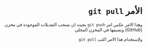 <div dir = rtl > 

# الأمر `git pull `

وهذا الامر عكس امر `git push` بحيث ان نسحب التعديلات الموجودة في مخزن (GitHub) ونضيفها في المخزن المحلي


ولإستخدام هذا الامر اكتب  `git pull`



</div>